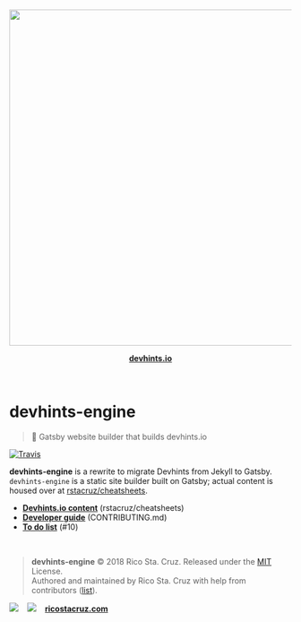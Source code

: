 <br>

<p align='center'>
<a href='https://devhints.io/'><img src='https://github.com/rstacruz/cheatsheets/raw/master/_docs/images/screenshot.png' width=600></a>
</p>

<p align='center'>
<strong><a href='https://devhints.io'>devhints.io</a></strong>
</p>

<br>

# devhints-engine

> :construction: Gatsby website builder that builds devhints.io

[![Travis](https://img.shields.io/travis/rstacruz/devhints-engine/master.svg)
](https://travis-ci.org/rstacruz/devhints-engine/builds 'See test builds')

**devhints-engine** is a rewrite to migrate Devhints from Jekyll to Gatsby. `devhints-engine` is a static site builder built on Gatsby; actual content is housed over at [rstacruz/cheatsheets](https://github.com/rstacruz/cheatsheets).

* **[Devhints.io content](https://github.com/rstacruz/cheatsheets)** (rstacruz/cheatsheets)
* **[Developer guide](CONTRIBUTING.md)** (CONTRIBUTING.md)
* **[To do list](https://github.com/rstacruz/devhints-engine/issues/10)** (#10)

<br>

> **devhints-engine** © 2018 Rico Sta. Cruz. Released under the [MIT] License.<br>
> Authored and maintained by Rico Sta. Cruz with help from contributors ([list][contributors]).

[![](https://img.shields.io/github/followers/rstacruz.svg?style=social&label=@rstacruz)](https://github.com/rstacruz)
&nbsp;&nbsp;
[![](https://img.shields.io/twitter/follow/rstacruz.svg?style=social&label=@rstacruz)](https://twitter.com/rstacruz)
&nbsp;&nbsp;
**[ricostacruz.com](http://ricostacruz.com)**

[mit]: http://mit-license.org/
[contributors]: http://github.com/rstacruz/devhints-engine/contributors

